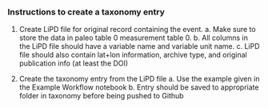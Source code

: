 ### Instructions to create a taxonomy entry

1. Create LiPD file for original record containing the event.
    a. Make sure to store the data in paleo table 0 measurement table 0.
    b. All columns in the LiPD file should have a variable name and variable unit name.
    c. LiPD file should also contain lat+lon information, archive type, and original publication info (at least the DOI)

2. Create the taxonomy entry from the LiPD file
    a. Use the example given in the Example Workflow notebook
    b. Entry should be saved to appropriate folder in taxonomy before being pushed to Github